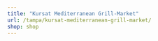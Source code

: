 ```yaml
---
title: "Kursat Mediterranean Grill-Market"
url: /tampa/kursat-mediterranean-grill-market/
shop: shop
---
```

